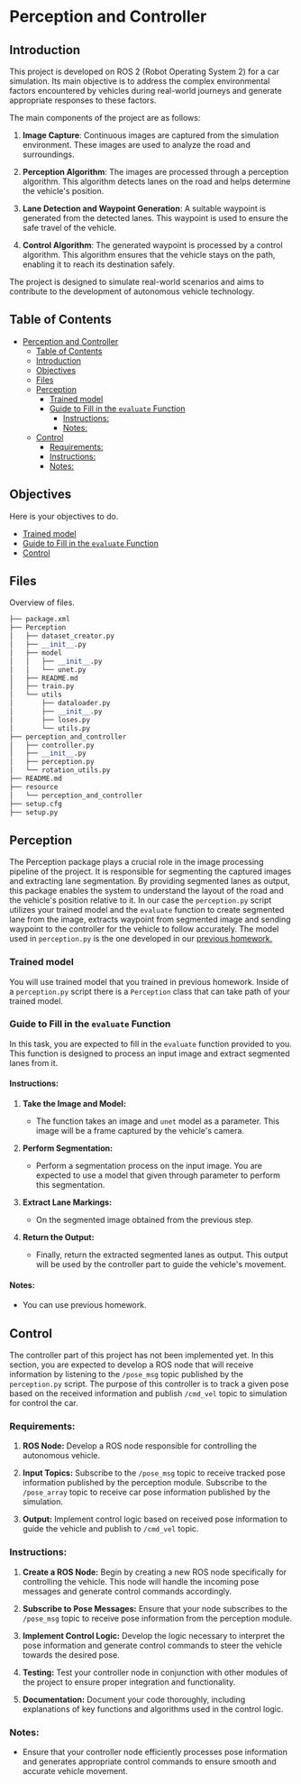 # Perception and Controller

## Introduction

This project is developed on ROS 2 (Robot Operating System 2) for a car simulation. Its main objective is to address the complex environmental factors encountered by vehicles during real-world journeys and generate appropriate responses to these factors.

The main components of the project are as follows:

1. **Image Capture**: Continuous images are captured from the simulation environment. These images are used to analyze the road and surroundings.

2. **Perception Algorithm**: The images are processed through a perception algorithm. This algorithm detects lanes on the road and helps determine the vehicle's position.

3. **Lane Detection and Waypoint Generation**: A suitable waypoint is generated from the detected lanes. This waypoint is used to ensure the safe travel of the vehicle.

4. **Control Algorithm**: The generated waypoint is processed by a control algorithm. This algorithm ensures that the vehicle stays on the path, enabling it to reach its destination safely.

The project is designed to simulate real-world scenarios and aims to contribute to the development of autonomous vehicle technology.

## Table of Contents
- [Perception and Controller](#perception-and-controller)
  - [Table of Contents](#table-of-contents)
  - [Introduction](#introduction)
  - [Objectives](#objectives)
  - [Files](#files)
  - [Perception](#perception)
    - [Trained model](#trained-model)
    - [Guide to Fill in the `evaluate` Function](#guide-to-fill-in-the-evaluate-function)
      - [Instructions:](#instructions)
      - [Notes:](#notes)
  - [Control](#control)
    - [Requirements:](#requirements)
    - [Instructions:](#instructions-1)
    - [Notes:](#notes-1)


## Objectives
Here is your objectives to do.
* [Trained model](#trained-model)
* [Guide to Fill in the `evaluate` Function](#guide-to-fill-in-the-evaluate-function)
* [Control](#control)



## Files
Overview of files.
```python
├── package.xml
├── Perception
│   ├── dataset_creator.py
│   ├── __init__.py
│   ├── model
│   │   ├── __init__.py
│   │   └── unet.py
│   ├── README.md
│   ├── train.py
│   └── utils
│       ├── dataloader.py
│       ├── __init__.py
│       ├── loses.py
│       └── utils.py
├── perception_and_controller
│   ├── controller.py
│   ├── __init__.py
│   ├── perception.py
│   └── rotation_utils.py
├── README.md
├── resource
│   └── perception_and_controller
├── setup.cfg
├── setup.py
```
## Perception

The Perception package plays a crucial role in the image processing pipeline of the project. It is responsible for segmenting the captured images and extracting lane segmentation. By providing segmented lanes as output, this package enables the system to understand the layout of the road and the vehicle's position relative to it. In our case the `perception.py` script utilizes your trained model and the `evaluate` function to create segmented lane from the image, extracts waypoint from segmented image and sending waypoint to the controller for the vehicle to follow accurately. The model used in `perception.py` is the one developed in our [previous homework.](https://github.com/MrSkyGodz/Perception-Project)

### Trained model

You will use trained model that you trained in previous homework. Inside of a `perception.py` script there is a `Perception` class that can take path of your trained model. 

### Guide to Fill in the `evaluate` Function

In this task, you are expected to fill in the `evaluate` function provided to you. This function is designed to process an input image and extract segmented lanes from it.

#### Instructions:

1. **Take the Image and Model:**
    - The function takes an image and `unet` model as a parameter. This image will be a frame captured by the vehicle's camera.

2. **Perform Segmentation:**
    - Perform a segmentation process on the input image. You are expected to use a model that given through parameter to perform this segmentation.

3. **Extract Lane Markings:**
    - On the segmented image obtained from the previous step.

4. **Return the Output:**
    - Finally, return the extracted segmented lanes as output. This output will be used by the controller part to guide the vehicle's movement.

#### Notes:
- You can use previous homework.



## Control
The controller part of this project has not been implemented yet. In this section, you are expected to develop a ROS node that will receive information by listening to the `/pose_msg` topic published by the `perception.py` script. The purpose of this controller is to track a given pose based on the received information and publish `/cmd_vel` topic to simulation for control the car.

### Requirements:

1. **ROS Node:** Develop a ROS node responsible for controlling the autonomous vehicle.

2. **Input Topics:** Subscribe to the `/pose_msg` topic to receive tracked pose information published by the perception module. Subscribe to the `/pose_array` topic to receive car pose information published by the simulation.

3. **Output:** Implement control logic based on received pose information to guide the vehicle and publish to `/cmd_vel` topic.

### Instructions:

1. **Create a ROS Node:** Begin by creating a new ROS node specifically for controlling the vehicle. This node will handle the incoming pose messages and generate control commands accordingly.

2. **Subscribe to Pose Messages:** Ensure that your node subscribes to the `/pose_msg` topic to receive pose information from the perception module.

3. **Implement Control Logic:** Develop the logic necessary to interpret the pose information and generate control commands to steer the vehicle towards the desired pose.

4. **Testing:** Test your controller node in conjunction with other modules of the project to ensure proper integration and functionality.

5. **Documentation:** Document your code thoroughly, including explanations of key functions and algorithms used in the control logic.

### Notes:

- Ensure that your controller node efficiently processes pose information and generates appropriate control commands to ensure smooth and accurate vehicle movement.

